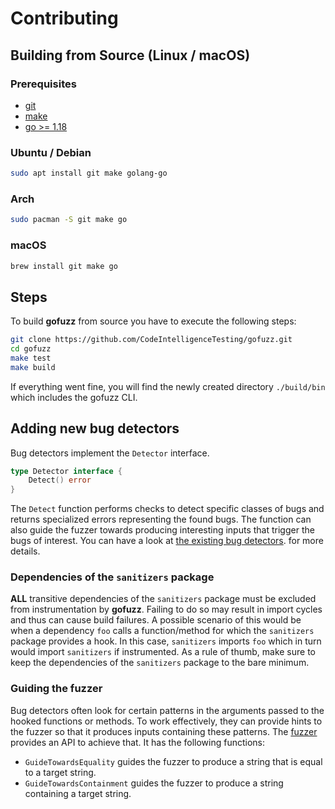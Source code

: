 # Contributing

## Building from Source (Linux / macOS)

### Prerequisites
* [git](https://git-scm.com/)
* [make](https://www.gnu.org/software/make/)
* [go >= 1.18](https://go.dev/doc/install)


### Ubuntu / Debian
```bash
sudo apt install git make golang-go 
```

### Arch
```bash
sudo pacman -S git make go
```

### macOS
```bash
brew install git make go
```

## Steps
To build **gofuzz** from source you have to execute the following steps:
```bash
git clone https://github.com/CodeIntelligenceTesting/gofuzz.git
cd gofuzz
make test
make build
```

If everything went fine, you will find the newly created directory
`./build/bin` which includes the gofuzz CLI.

## Adding new bug detectors
Bug detectors implement the `Detector` interface.
```go
type Detector interface {
    Detect() error
}
```
The `Detect` function performs checks to detect specific classes of bugs and returns 
specialized errors representing the found bugs. The function can also guide the fuzzer
towards producing interesting inputs that trigger the bugs of interest. You can have a 
look at [the existing bug detectors](https://github.com/CodeIntelligenceTesting/gofuzz/tree/main/sanitizers/detectors).
for more details.

### Dependencies of the `sanitizers` package
**ALL** transitive dependencies of the `sanitizers` package must be excluded from 
instrumentation by **gofuzz**. Failing to do so may result in import cycles 
and thus can cause build failures. A possible scenario of this would be when a 
dependency `foo` calls a function/method for which the `sanitizers` package provides 
a hook. In this case, `sanitizers` imports `foo` which in turn would import `sanitizers` 
if instrumented. As a rule of thumb, make sure to keep the dependencies of the `sanitizers`
package to the bare minimum.

### Guiding the fuzzer
Bug detectors often look for certain patterns in the arguments passed to the hooked 
functions or methods. To work effectively, they can provide hints to the fuzzer so that
it produces inputs containing these patterns. The [fuzzer](https://github.com/CodeIntelligenceTesting/gofuzz/tree/main/sanitizers/fuzzer) 
provides an API to achieve that. It has the following functions:
 * `GuideTowardsEquality` guides the fuzzer to produce a string that is equal to a target string.
 * `GuideTowardsContainment` guides the fuzzer to produce a string containing a target string.
